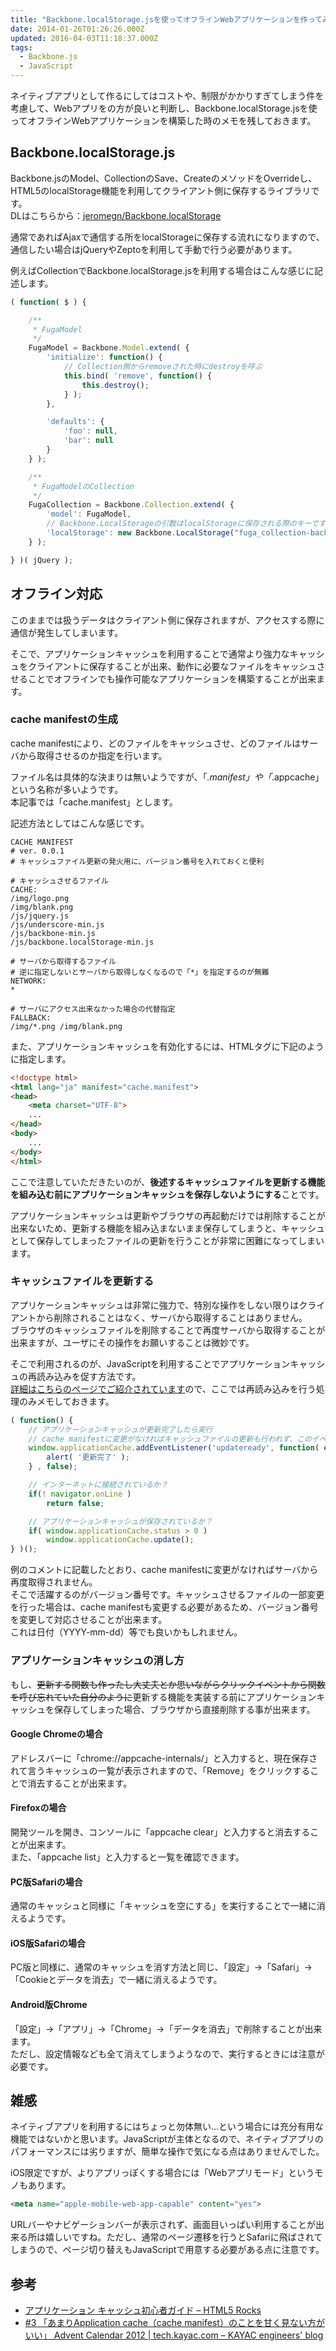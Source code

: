 ```yaml
---
title: "Backbone.localStorage.jsを使ってオフラインWebアプリケーションを作ってみた"
date: 2014-01-26T01:26:26.000Z
updated: 2016-04-03T11:18:37.000Z
tags: 
  - Backbone.js
  - JavaScript
---
```


ネイティブアプリとして作るにしてはコストや、制限がかかりすぎてしまう件を考慮して、Webアプリをの方が良いと判断し、Backbone.localStorage.jsを使ってオフラインWebアプリケーションを構築した時のメモを残しておきます。


## Backbone.localStorage.js

Backbone.jsのModel、CollectionのSave、CreateのメソッドをOverrideし、HTML5のlocalStorage機能を利用してクライアント側に保存するライブラリです。  
 DLはこちらから：[jeromegn/Backbone.localStorage](https://github.com/jeromegn/Backbone.localStorage)

通常であればAjaxで通信する所をlocalStorageに保存する流れになりますので、通信したい場合はjQueryやZeptoを利用して手動で行う必要があります。

例えばCollectionでBackbone.localStorage.jsを利用する場合はこんな感じに記述します。

```javascript
( function( $ ) {

    /**
     * FugaModel
     */
    FugaModel = Backbone.Model.extend( {
        'initialize': function() {
            // Collection側からremoveされた時にdestroyを呼ぶ
            this.bind( 'remove', function() {
                this.destroy();
            } );
        },

        'defaults': {
            'foo': null,
            'bar': null
        }
    } );

    /**
     * FugaModelのCollection
     */
    FugaCollection = Backbone.Collection.extend( {
        'model': FugaModel,
        // Backbone.LocalStorageの引数はlocalStorageに保存される際のキーです
        'localStorage': new Backbone.LocalStorage("fuga_collection-backbone")
    } );

} )( jQuery );
```


## オフライン対応

このままでは扱うデータはクライアント側に保存されますが、アクセスする際に通信が発生してしまいます。

そこで、アプリケーションキャッシュを利用することで通常より強力なキャッシュをクライアントに保存することが出来、動作に必要なファイルをキャッシュさせることでオフラインでも操作可能なアプリケーションを構築することが出来ます。

### cache manifestの生成

cache manifestにより、どのファイルをキャッシュさせ、どのファイルはサーバから取得させるのか指定を行います。

ファイル名は具体的な決まりは無いようですが、「*.manifest」や「*.appcache」という名称が多いようです。  
 本記事では「cache.manifest」とします。

記述方法としてはこんな感じです。

```shell
CACHE MANIFEST
# ver. 0.0.1
# キャッシュファイル更新の発火用に、バージョン番号を入れておくと便利

# キャッシュさせるファイル
CACHE:
/img/logo.png
/img/blank.png
/js/jquery.js
/js/underscore-min.js
/js/backbone-min.js
/js/backbone.localStorage-min.js

# サーバから取得するファイル
# 逆に指定しないとサーバから取得しなくなるので「*」を指定するのが無難
NETWORK:
*

# サーバにアクセス出来なかった場合の代替指定
FALLBACK:
/img/*.png /img/blank.png
```

また、アプリケーションキャッシュを有効化するには、HTMLタグに下記のように指定します。

```html
<!doctype html>
<html lang="ja" manifest="cache.manifest">
<head>
    <meta charset="UTF-8">
    ...
</head>
<body>
    ...
</body>
</html>
```

ここで注意していただきたいのが、**後述するキャッシュファイルを更新する機能を組み込む前にアプリケーションキャッシュを保存しないようにする**ことです。

アプリケーションキャッシュは更新やブラウザの再起動だけでは削除することが出来ないため、更新する機能を組み込まないまま保存してしまうと、キャッシュとして保存してしまったファイルの更新を行うことが非常に困難になってしまいます。

### キャッシュファイルを更新する

アプリケーションキャッシュは非常に強力で、特別な操作をしない限りはクライアントから削除されることはなく、サーバから取得することはありません。  
 ブラウザのキャッシュファイルを削除することで再度サーバから取得することが出来ますが、ユーザにその操作をお願いすることは微妙です。

そこで利用されるのが、JavaScriptを利用することでアプリケーションキャッシュの再読み込みを促す方法です。  
[詳細はこちらのページでご紹介されています](http://www.html5rocks.com/ja/tutorials/appcache/beginner/)ので、ここでは再読み込みを行う処理のみメモしておきます。

```javascript
( function() {
    // アプリケーションキャッシュが更新完了したら実行
    // cache manifestに変更がなければキャッシュファイルの更新も行われず、このイベントも実行されない
    window.applicationCache.addEventListener('updateready', function( e ) {
        alert( '更新完了' );
    } , false);

    // インターネットに接続されているか？
    if(! navigator.onLine )
        return false;

    // アプリケーションキャッシュが保存されているか？
    if( window.applicationCache.status > 0 )
        window.applicationCache.update();
} )();
```

例のコメントに記載したとおり、cache manifestに変更がなければサーバから再度取得されません。  
 そこで活躍するのがバージョン番号です。キャッシュさせるファイルの一部変更を行った場合は、cache manifestも変更する必要があるため、バージョン番号を変更して対応させることが出来ます。  
 これは日付（YYYY-mm-dd）等でも良いかもしれません。

### アプリケーションキャッシュの消し方

もし、<del>更新する関数も作ったし大丈夫とか思いながらクリックイベントから関数を呼び忘れていた自分のように</del>更新する機能を実装する前にアプリケーションキャッシュを保存してしまった場合、ブラウザから直接削除する事が出来ます。

#### Google Chromeの場合

アドレスバーに「chrome://appcache-internals/」と入力すると、現在保存されて言うキャッシュの一覧が表示されますので、「Remove」をクリックすることで消去することが出来ます。

#### Firefoxの場合

開発ツールを開き、コンソールに「appcache clear」と入力すると消去することが出来ます。  
 また、「appcache list」と入力すると一覧を確認できます。

#### PC版Safariの場合

通常のキャッシュと同様に「キャッシュを空にする」を実行することで一緒に消えるようです。

#### iOS版Safariの場合

PC版と同様に、通常のキャッシュを消す方法と同じ、「設定」→「Safari」→「Cookieとデータを消去」で一緒に消えるようです。

#### Android版Chrome

「設定」→「アプリ」→「Chrome」→「データを消去」で削除することが出来ます。  
 ただし、設定情報なども全て消えてしまうようなので、実行するときには注意が必要です。


## 雑感

ネイティブアプリを利用するにはちょっと勿体無い…という場合には充分有用な機能ではないかと思います。JavaScriptが主体となるので、ネイティブアプリのパフォーマンスには劣りますが、簡単な操作で気になる点はありませんでした。

iOS限定ですが、よりアプリっぽくする場合には「Webアプリモード」というモノもあります。

```html
<meta name="apple-mobile-web-app-capable" content="yes">
```

URLバーやナビゲーションバーが表示されず、画面目いっぱい利用することが出来る所は嬉しいですね。ただし、通常のページ遷移を行うとSafariに飛ばされてしまうので、ページ切り替えもJavaScriptで用意する必要がある点に注意です。


## 参考

- [アプリケーション キャッシュ初心者ガイド – HTML5 Rocks](http://www.html5rocks.com/ja/tutorials/appcache/beginner/)
- [#3 「あまりApplication cache（cache manifest）のことを甘く見ない方がいい」 Advent Calendar 2012 | tech.kayac.com – KAYAC engineers' blog](http://tech.kayac.com/archive/application-cache-cache-manifest-advent-calendar-2012.html)